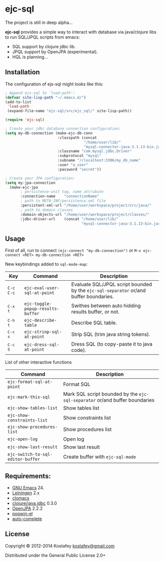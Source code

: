 # ejc-sql

The project is still in deep alpha...

**ejc-sql** provides a simple way to interact with database via java/clojure
  libs to run SQL/JPQL scripts from emacs:

* SQL support by clojure jdbc lib.
* JPQL support by OpenJPA (experimental).
* HQL is planning...

## Installation

The configuration of ejs-sql might looks like this:

```lisp
; Append ejs-sql to `load-path':
(defvar site-lisp-path "~/.emacs.d/")
(add-to-list
 'load-path
 (expand-file-name "ejc-sql/src/ejc_sql/" site-lisp-path))

(require 'ejc-sql)

; Create your jdbc database connection configuration:
(setq my-db-connection (make-ejc-db-conn
                        :classpath (concat
                                    "/home/user/lib/"
                                    "mysql-connector-java-3.1.13-bin.jar")
                        :classname "com.mysql.jdbc.Driver"
                        :subprotocol "mysql"
                        :subname "//localhost:3306/my_db_name"
                        :user "a_user"
                        :password "secret"))

; Create your JPA configuration:
(setq my-jpa-connection
  (make-ejc-jpa
       ; persistence-unit tag, name attrubute
       :connection-name    "connectionName"
       ; path to META-INF/persistence.xml file
       :persistent-xml-url "/home/user/workspace/project/src/java/"
       ; path to domain classes
       :domain-objects-url "/home/user/workspace/project/classes/"
       :jdbc-driver-url    (concat "/home/user/lib/"
                                   "mysql-connector-java-3.1.13-bin.jar")))
```

## Usage

First of all, run to connect `(ejc-connect "my-db-connection")` or `M-x
ejc-connect <RET> my-db-connection <RET>`

New keybindings added to `sql-mode-map`:

 Key                  | Command                            | Description
----------------------|------------------------------------|------------------------------------------------------
 <kbd>`C-c C-c`</kbd> | `ejc-eval-user-sql-at-point`       | Evaluate SQL/JPQL script bounded by the `ejc-sql-separator` or/and buffer boundaries.
 <kbd>C-x t</kbd>     | `ejc-toggle-popup-results-buffer`  | Swithes between auto hidding results buffer, or not.
 <kbd>C-h t</kbd>     | `ejc-describe-table`               | Describe SQL table.
 <kbd>C-c s</kbd>     | `ejc-strinp-sql-at-point`          | Strip SQL (trim java string tokens).
 <kbd>C-c S</kbd>     | `ejc-dress-sql-at-point`           | Dress SQL (to copy-paste it to java code).

List of other interactive functions

 Command                            | Description
------------------------------------|------------------------------------------
 `ejc-format-sql-at-point`          | Format SQL
 `ejc-mark-this-sql`                | Mark SQL script bounded by the `ejc-sql-separator` or/and buffer boundaries
 `ejc-show-tables-list`             | Show tables list
 `ejc-show-constraints-list`        | Show constraints list
 `ejc-show-procedures-list`         | Show procedures list
 `ejc-open-log`                     | Open log
 `ejc-show-last-result`             | Show last result
 `ejc-switch-to-sql-editor-buffer`  | Create buffer with `ejc-sql-mode`

## Requirements:

* [GNU Emacs](http://www.gnu.org/software/emacs/emacs.html) 24.
* [Leiningen](http://leiningen.org) 2.x
* [clomacs](https://github.com/clojure-emacs/clomacs)
* [clojure/java.jdbc](https://github.com/clojure/java.jdbc) 0.3.0
* [OpenJPA](http://openjpa.apache.org/) 2.2.2
* [popwin-el](https://github.com/m2ym/popwin-el)
* [auto-complete](https://github.com/auto-complete/auto-complete)

## License

Copyright © 2012-2014 Kostafey <kostafey@gmail.com>

Distributed under the General Public License 2.0+

